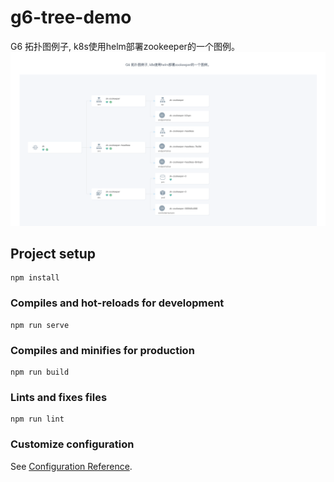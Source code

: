 # g6-tree-demo
G6 拓扑图例子, k8s使用helm部署zookeeper的一个图例。
![](https://github.com/blazehu/g6-tree-demo/blob/main/src/assets/demo.png)

## Project setup
```
npm install
```

### Compiles and hot-reloads for development
```
npm run serve
```

### Compiles and minifies for production
```
npm run build
```

### Lints and fixes files
```
npm run lint
```

### Customize configuration
See [Configuration Reference](https://cli.vuejs.org/config/).
